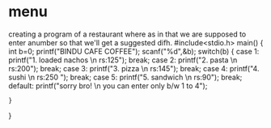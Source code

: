 # menu
creating a program of a restaurant where as in that we are supposed to enter anumber so that we'll get a suggested difh.
#include<stdio.h>
main()
{
	int b=0;
	printf("BINDU CAFE COFFEE");
	scanf("%d",&b);
	switch(b)
	{
		case 1: 
		printf("1. loaded nachos \n rs:125");
		break;
		case 2:
	    printf("2. pasta \n rs:200");
	    break;
	    case 3:
	    printf("3. pizza \n rs:145");
	    break;
	    case 4:
	    printf("4. sushi \n rs:250 ");
		break;
		case 5:
		printf("5. sandwich \n rs:90");
		break;
		default:
		printf("sorry bro! \n you can enter only b/w 1 to 4");
		 
	    
		
	}

}
